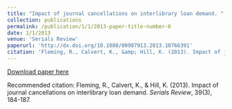 ```yaml
---
title: "Impact of journal cancellations on interlibrary loan demand. "
collection: publications
permalink: /publication/1/1/2013-paper-title-number-6
date: 1/1/2013
venue: 'Serials Review'
paperurl: 'http://dx.doi.org/10.1080/00987913.2013.10766391'
citation: 'Fleming, R., Calvert, K., &amp; Hill, K. (2013). Impact of journal cancellations on interlibrary loan demand. <i>Serials Review</i>, 39(3), 184-187.'
---
```

[Download paper here](http://dx.doi.org/10.1080/00987913.2013.10766391)

Recommended citation: Fleming, R., Calvert, K., & Hill, K. (2013). Impact of journal cancellations on interlibrary loan demand. <i>Serials Review</i>, 39(3), 184-187.